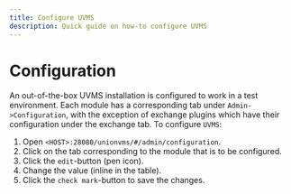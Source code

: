 ```yaml
---
title: Configure UVMS
description: Quick guide on how-to configure UVMS
---
```


# Configuration

An out-of-the-box UVMS installation is configured to work in a test
environment. Each module has a corresponding tab under `Admin->Configuration`,
with the exception of exchange plugins which have their configuration under the
exchange tab. To configure `UVMS`:

1. Open `<HOST>:28080/unionvms/#/admin/configuration`.
1. Click on the tab corresponding to the module that is to be configured.
1. Click the `edit`-button (pen icon).
1. Change the value (inline in the table).
1. Click the `check mark`-button to save the changes.

